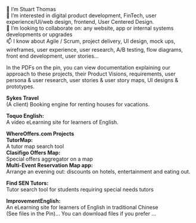 <!--- Stubthomas/Stubthomas is a ✨ special ✨ repository because its `README.md` (this file) appears on your GitHub profile.
You can click the Preview link to take a look at your changes.--->
 
 👋 I’m Stuart Thomas<br>
 👀 I’m interested in digital product development, FinTech, user experience/UI/web design, frontend, User Centered Design.<br>
 💞️ I’m looking to collaborate on: any website, app or internal systems developments or upgrades<br>
 📫 I know about Agile / Scrum, project delivery, UI design, mock ups, wireframes, user experience, user research, A/B testing, flow diagrams, front end development, user stories...<br>
 
In the PDFs on the pin, you can view documentation explaining our approach to these projects, their Product Visions, requirements, user persona & user research, user stories & user story maps, UI designs & prototypes.<br>

<b>Sykes Travel</b><br>
(A client) Booking engine for renting houses for vacations. 

<b>Toquo English:</b> <br>
A video eLearning site for learners of English.<br>

<b>WhereOffers.com Projects</b><br> 
    <b>TutorMap:</b><br> A tutor map search tool <br>
<b>Clasifigo Offers Map:</b> <br> 
Special offers aggregator on a map <br>
<b>Multi-Event Reservation Map app:</b> <br>
Arrange an evening out: discounts on hotels, entertainment and eating out. <br>
<b> </b>

<b>Find SEN Tutors:</b> <br>
Tutor search tool for students requiring special needs tutors<br>

<b>ImprovementEnglish:</b> <br>
An eLearning site for learners of English in traditional Chinese<br> 
(See files in the Pin)... You can download files if you prefer ...

